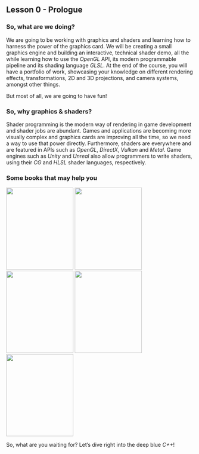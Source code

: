 ## Lesson 0 - Prologue

### So, what are we doing?

We are going to be working with graphics and shaders and learning how to harness the power of the graphics card. We will be creating a small graphics engine and building an interactive, technical shader demo, all the while learning how to use the _OpenGL_ API, its modern programmable pipeline and its shading language _GLSL_. At the end of the course, you will have a portfolio of work, showcasing your knowledge on different rendering effects, transformations, 2D and 3D projections, and camera systems, amongst other things.

But most of all, we are going to have fun!

### So, why graphics & shaders?

Shader programming is the modern way of rendering in game development and shader jobs are abundant. Games and applications are becoming more visually complex and graphics cards are improving all the time, so we need a way to use that power directly. Furthermore, shaders are everywhere and are featured in APIs such as _OpenGL_, _DirectX_, _Vulkan_ and _Metal_. Game engines such as _Unity_ and _Unreal_ also allow programmers to write shaders, using their _CG_ and _HLSL_ shader languages, respectively.

### Some books that may help you

<p align="left"> <img width="180" height="220" src="https://github.com/karsten-vermeulen-dev/Into-the-deep-blue-C-/blob/main/Images/sams_c.jpg"> <img width="180" height="220" src="https://github.com/karsten-vermeulen-dev/Into-the-deep-blue-C-/blob/main/Images/bs_c.jpg"> <img width="180" height="220" src="https://github.com/karsten-vermeulen-dev/Into-the-deep-blue-C-/blob/main/Images/md_c.jpg"> <img width="180" height="220" src="https://github.com/karsten-vermeulen-dev/Into-the-deep-blue-C-/blob/main/Images/savitch_c.jpg"> <img width="180" height="220" src="https://github.com/karsten-vermeulen-dev/Into-the-deep-blue-C-/blob/main/Images/beginning_c.jpg"> </p> 

So, what are you waiting for? Let’s dive right into the deep blue <i>C++</i>!

